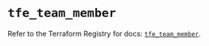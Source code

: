 # `tfe_team_member`

Refer to the Terraform Registry for docs: [`tfe_team_member`](https://registry.terraform.io/providers/hashicorp/tfe/0.60.0/docs/resources/team_member).
